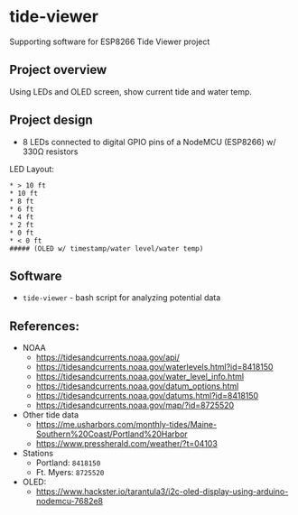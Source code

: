 # tide-viewer

Supporting software for ESP8266 Tide Viewer project

## Project overview

Using LEDs and OLED screen, show current tide and water temp.

## Project design

- 8 LEDs connected to digital GPIO pins of a NodeMCU (ESP8266) w/ 330Ω resistors

LED Layout:

```
* > 10 ft
* 10 ft
* 8 ft
* 6 ft
* 4 ft
* 2 ft
* 0 ft
* < 0 ft
##### (OLED w/ timestamp/water level/water temp)
```

## Software

- `tide-viewer` - bash script for analyzing potential data

## References:

- NOAA
    - https://tidesandcurrents.noaa.gov/api/
    - https://tidesandcurrents.noaa.gov/waterlevels.html?id=8418150
    - https://tidesandcurrents.noaa.gov/water_level_info.html
    - https://tidesandcurrents.noaa.gov/datum_options.html
    - https://tidesandcurrents.noaa.gov/datums.html?id=8418150
    - https://tidesandcurrents.noaa.gov/map/?id=8725520
- Other tide data
    - https://me.usharbors.com/monthly-tides/Maine-Southern%20Coast/Portland%20Harbor
    - https://www.pressherald.com/weather/?t=04103
- Stations
    - Portland: `8418150`
    - Ft. Myers: `8725520`
- OLED:
    - https://www.hackster.io/tarantula3/i2c-oled-display-using-arduino-nodemcu-7682e8
